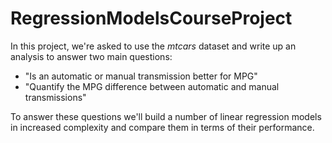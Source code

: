 # RegressionModelsCourseProject

In this project, we're asked to use the *mtcars* dataset and write up an analysis to
answer two main questions:

* "Is an automatic or manual transmission better for MPG"
* "Quantify the MPG difference between automatic and manual transmissions"

To answer these questions we'll build a number of linear regression models in increased complexity
and compare them in terms of their performance.

